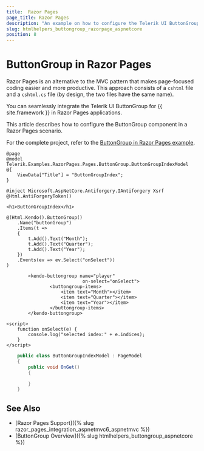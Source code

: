 ```yaml
---
title:  Razor Pages
page_title: Razor Pages
description: "An example on how to configure the Telerik UI ButtonGroup component for {{ site.framework }} in a Razor Page."
slug: htmlhelpers_buttongroup_razorpage_aspnetcore
position: 8
---
```


# ButtonGroup in Razor Pages

Razor Pages is an alternative to the MVC pattern that makes page-focused coding easier and more productive. This approach consists of a `cshtml` file and a `cshtml.cs` file (by design, the two files have the same name). 

You can seamlessly integrate the Telerik UI ButtonGroup for {{ site.framework }} in Razor Pages applications.

This article describes how to configure the ButtonGroup component in a Razor Pages scenario.

For the complete project, refer to the [ButtonGroup in Razor Pages example](https://github.com/telerik/ui-for-aspnet-core-examples/blob/master/Telerik.Examples.RazorPages/Telerik.Examples.RazorPages/Pages/ButtonGroup/ButtonGroupIndex.cshtml).

```HtmlHelper
@page
@model Telerik.Examples.RazorPages.Pages.ButtonGroup.ButtonGroupIndexModel
@{
	ViewData["Title"] = "ButtonGroupIndex";
}

@inject Microsoft.AspNetCore.Antiforgery.IAntiforgery Xsrf
@Html.AntiForgeryToken()

<h1>ButtonGroupIndex</h1>

@(Html.Kendo().ButtonGroup()
    .Name("buttonGroup")
    .Items(t =>
    {
        t.Add().Text("Month");
        t.Add().Text("Quarter");
        t.Add().Text("Year");
    })
    .Events(ev => ev.Select("onSelect"))
)
```
```TagHelper
        <kendo-buttongroup name="player"
                            on-select="onSelect">
                <buttongroup-items>
                    <item text="Month"></item>
                    <item text="Quarter"></item>
                    <item text="Year"></item>
                </buttongroup-items>
        </kendo-buttongroup>
```
```JS script
<script>
	function onSelect(e) {
		console.log("selected index:" + e.indices);
	}
</script>
```
```C# PageModel
    public class ButtonGroupIndexModel : PageModel
    {
        public void OnGet()
        {

        }
    }
```

## See Also

* [Razor Pages Support]({% slug razor_pages_integration_aspnetmvc6_aspnetmvc %})
* [ButtonGroup Overview]({% slug htmlhelpers_buttongroup_aspnetcore %})
